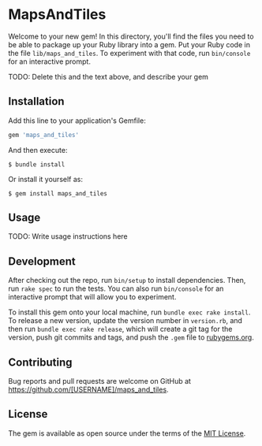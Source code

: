 # MapsAndTiles

Welcome to your new gem! In this directory, you'll find the files you need to be able to package up your Ruby library into a gem. Put your Ruby code in the file `lib/maps_and_tiles`. To experiment with that code, run `bin/console` for an interactive prompt.

TODO: Delete this and the text above, and describe your gem

## Installation

Add this line to your application's Gemfile:

```ruby
gem 'maps_and_tiles'
```

And then execute:

    $ bundle install

Or install it yourself as:

    $ gem install maps_and_tiles

## Usage

TODO: Write usage instructions here

## Development

After checking out the repo, run `bin/setup` to install dependencies. Then, run `rake spec` to run the tests. You can also run `bin/console` for an interactive prompt that will allow you to experiment.

To install this gem onto your local machine, run `bundle exec rake install`. To release a new version, update the version number in `version.rb`, and then run `bundle exec rake release`, which will create a git tag for the version, push git commits and tags, and push the `.gem` file to [rubygems.org](https://rubygems.org).

## Contributing

Bug reports and pull requests are welcome on GitHub at https://github.com/[USERNAME]/maps_and_tiles.


## License

The gem is available as open source under the terms of the [MIT License](https://opensource.org/licenses/MIT).
